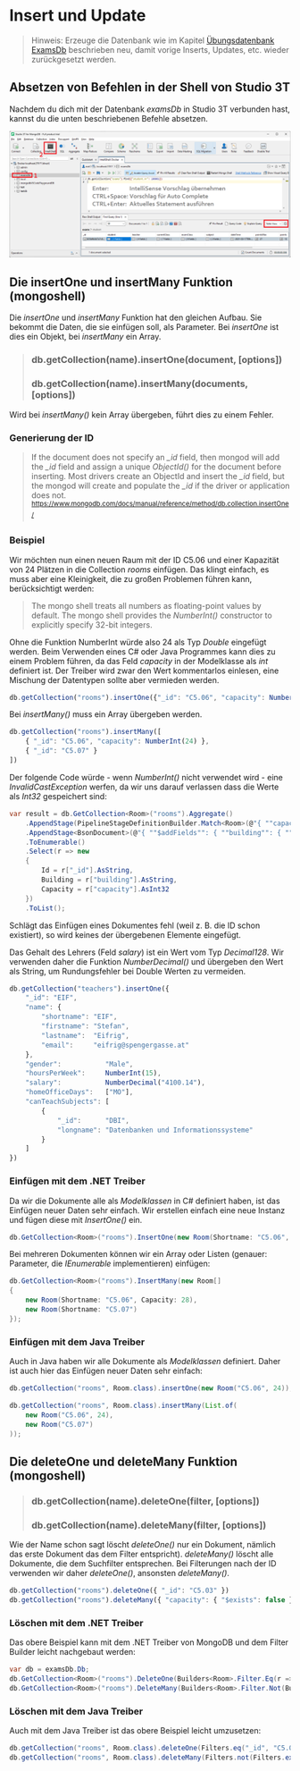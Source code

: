 # Insert und Update

> Hinweis: Erzeuge die Datenbank wie im Kapitel [Übungsdatenbank ExamsDb](03_MongoDb_Examsdb.md#erstellen-der-datenbank)
> beschrieben neu, damit vorige Inserts, Updates, etc. wieder zurückgesetzt werden. 

## Absetzen von Befehlen in der Shell von Studio 3T

Nachdem du dich mit der Datenbank *examsDb* in Studio 3T verbunden hast, kannst du die unten
beschriebenen Befehle absetzen.

![](studio3t_shell_2122.png)

## Die insertOne und insertMany Funktion (mongoshell)

Die *insertOne* und *insertMany* Funktion hat den gleichen Aufbau. Sie bekommt die Daten, die
sie einfügen soll, als Parameter. Bei *insertOne* ist dies ein Objekt, bei *insertMany* ein Array.

> ### db.getCollection(name).insertOne(document, [options])
> ### db.getCollection(name).insertMany(documents, [options])

Wird bei *insertMany()* kein Array übergeben, führt dies zu einem Fehler.

### Generierung der ID

> If the document does not specify an *_id* field, then mongod will add the *_id* field and assign a 
> unique *ObjectId()* for the document before inserting. Most drivers create an ObjectId and insert 
> the *_id* field, but the mongod will create and populate the *_id* if the driver or application
> does not.
> <sup>https://www.mongodb.com/docs/manual/reference/method/db.collection.insertOne/</sup>

### Beispiel

Wir möchten nun einen neuen Raum mit der ID C5.06 und einer Kapazität von 24 Plätzen in die
Collection *rooms* einfügen. Das klingt einfach, es muss aber eine Kleinigkeit, die zu großen
Problemen führen kann, berücksichtigt werden:

> The mongo shell treats all numbers as floating-point values by default. The mongo shell provides 
> the *NumberInt()* constructor to explicitly specify 32-bit integers.

Ohne die Funktion NumberInt würde also 24 als Typ *Double* eingefügt werden. Beim Verwenden
eines C# oder Java Programmes kann dies zu einem Problem führen, da das Feld *capacity* in der
Modelklasse als *int* definiert ist. Der Treiber wird zwar den Wert kommentarlos einlesen,
eine Mischung der Datentypen sollte aber vermieden werden.

```javascript
db.getCollection("rooms").insertOne({"_id": "C5.06", "capacity": NumberInt(24)});
```
Bei *insertMany()* muss ein Array übergeben werden.

```javascript
db.getCollection("rooms").insertMany([
    { "_id": "C5.06", "capacity": NumberInt(24) },
    { "_id": "C5.07" }
])
```

Der folgende Code würde - wenn *NumberInt()* nicht verwendet wird - eine *InvalidCastException* werfen,
da wir uns darauf verlassen dass die Werte als *Int32* gespeichert sind:

```c#
var result = db.GetCollection<Room>("rooms").Aggregate()
    .AppendStage(PipelineStageDefinitionBuilder.Match<Room>(@"{ ""capacity"": { ""$exists"": { ""capacity"": true } } }"))
    .AppendStage<BsonDocument>(@"{ ""$addFields"": { ""building"": { ""$substr"": [""$_id"", 0, 1] } } }")
    .ToEnumerable()
    .Select(r => new
    {
        Id = r["_id"].AsString,
        Building = r["building"].AsString,
        Capacity = r["capacity"].AsInt32
    })
    .ToList();
```

Schlägt das Einfügen eines Dokumentes fehl (weil z. B. die ID schon existiert), so wird keines
der übergebenen Elemente eingefügt.

Das Gehalt des Lehrers (Feld *salary*) ist ein Wert vom Typ *Decimal128*. Wir verwenden daher
die Funktion *NumberDecimal()* und übergeben den Wert als String, um Rundungsfehler bei
Double Werten zu vermeiden.

```javascript
db.getCollection("teachers").insertOne({
    "_id": "EIF",
    "name": {
        "shortname": "EIF",
        "firstname": "Stefan",
        "lastname":  "Eifrig",
        "email":     "eifrig@spengergasse.at"
    },
    "gender":           "Male",
    "hoursPerWeek":     NumberInt(15),
    "salary":           NumberDecimal("4100.14"),
    "homeOfficeDays":   ["MO"],
    "canTeachSubjects": [
        {
            "_id":      "DBI",
            "longname": "Datenbanken und Informationssysteme"
        }
    ]
})
```

### Einfügen mit dem .NET Treiber

Da wir die Dokumente alle als *Modelklassen* in C# definiert haben, ist das Einfügen neuer
Daten sehr einfach. Wir erstellen einfach eine neue Instanz und fügen diese mit *InsertOne()* ein.

```c#
db.GetCollection<Room>("rooms").InsertOne(new Room(Shortname: "C5.06", Capacity: 24));
```

Bei mehreren Dokumenten können wir ein Array oder Listen (genauer: Parameter, die *IEnumerable<T>*
implementieren) einfügen:

```c#
db.GetCollection<Room>("rooms").InsertMany(new Room[]
{
    new Room(Shortname: "C5.06", Capacity: 28),
    new Room(Shortname: "C5.07")
});
```

### Einfügen mit dem Java Treiber

Auch in Java haben wir alle Dokumente als *Modelklassen* definiert. Daher ist auch hier das
Einfügen neuer Daten sehr einfach:

```java
db.getCollection("rooms", Room.class).insertOne(new Room("C5.06", 24));
```

```java
db.getCollection("rooms", Room.class).insertMany(List.of(
    new Room("C5.06", 24),
    new Room("C5.07")
));
```

## Die deleteOne und deleteMany Funktion (mongoshell)

> ### db.getCollection(name).deleteOne(filter, [options])
> ### db.getCollection(name).deleteMany(filter, [options])

Wie der Name schon sagt löscht *deleteOne()* nur ein Dokument, nämlich das erste Dokument das dem
Filter entspricht). *deleteMany()* löscht alle Dokumente, die dem Suchfilter entsprechen.
Bei Filterungen nach der ID verwenden wir daher *deleteOne()*, ansonsten *deleteMany()*.

```javascript
db.getCollection("rooms").deleteOne({ "_id": "C5.03" })
db.getCollection("rooms").deleteMany({ "capacity": { "$exists": false } })
```

### Löschen mit dem .NET Treiber

Das obere Beispiel kann mit dem .NET Treiber von MongoDB und dem Filter Builder leicht
nachgebaut werden:

```c#
var db = examsDb.Db;
db.GetCollection<Room>("rooms").DeleteOne(Builders<Room>.Filter.Eq(r => r.Shortname, "C5.03"));
db.GetCollection<Room>("rooms").DeleteMany(Builders<Room>.Filter.Not(Builders<Room>.Filter.Exists(r => r.Capacity)));
```

### Löschen mit dem Java Treiber

Auch mit dem Java Treiber ist das obere Beispiel leicht umzusetzen:

```java
db.getCollection("rooms", Room.class).deleteOne(Filters.eq("_id", "C5.03"));
db.getCollection("rooms", Room.class).deleteMany(Filters.not(Filters.exists("capacity")));
```
